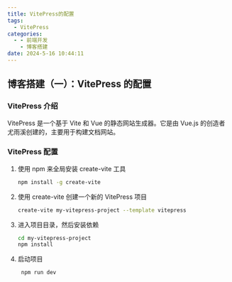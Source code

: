 ```yaml
---
title: VitePress的配置
tags:
  - VitePress
categories:
  - - 前端开发
    - 博客搭建
date: 2024-5-16 10:44:11
---
```


<!-- @format -->

## 博客搭建（一）：VitePress 的配置

### VitePress 介绍

VitePress 是一个基于 Vite 和 Vue 的静态网站生成器。它是由 Vue.js 的创造者尤雨溪创建的，主要用于构建文档网站。

### VitePress 配置

1. 使用 npm 来全局安装 create-vite 工具
   ```sh
   npm install -g create-vite
   ```
2. 使用 create-vite 创建一个新的 VitePress 项目
   ```sh
   create-vite my-vitepress-project --template vitepress
   ```
3. 进入项目目录，然后安装依赖
   ```sh
   cd my-vitepress-project
   npm install
   ```
4. 启动项目

   ```sh
    npm run dev
   ```

